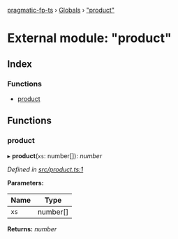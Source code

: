 [pragmatic-fp-ts](../README.md) › [Globals](../globals.md) › ["product"](_product_.md)

# External module: "product"

## Index

### Functions

* [product](_product_.md#product)

## Functions

###  product

▸ **product**(`xs`: number[]): *number*

*Defined in [src/product.ts:1](https://github.com/hermann-p/pragmatic-fp-ts/blob/ce213e6/src/product.ts#L1)*

**Parameters:**

Name | Type |
------ | ------ |
`xs` | number[] |

**Returns:** *number*
